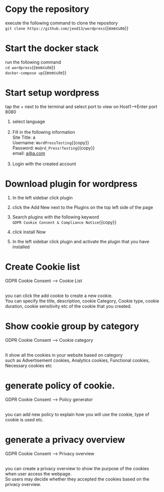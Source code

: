 # Copy the repository 
execute the following command to clone the repository<br />
`git clone https://github.com/jeod13/wordpress`{{execute}}

# Start the docker stack
run the following command<br />
`cd wordpress`{{execute}}<br />
`docker-compose up`{{execute}}

# Start setup wordpress
tap the + next to the terminal and select port to view on Host1-->Enter port 8080

1. select language<br /><br />
2. Fill in the following information<br />
Site Title: a<br />
Username: `WordPressTesting`{{copy}}<br />
Password: `Wo@rd_Press!Testing`{{copy}}<br />
email: a@a.com<br /><br />
3. Login with the created account
	
# Download plugin for wordpress
1. In the left sidebar click plugin
2. click the Add New next to the Plugins on the top left side of the page
3. Search plugins with the following keyword<br />
`GDPR Cookie Consent & Compliance Notice`{{copy}}<br />

4. click install Now<br />
5. In the left sidebar click plugin and activate the plugin that you have installed<br />

# Create Cookie list
GDPR Cookie Consent --> Cookie List<br /><br />

you can click the add cookie to create a new cookie.<br />
You can specify the title, description, cookie Category, Cookie type, cookie duration, cookie sensitivity etc of the cookie that you created.<br />

# Show cookie group by category
GDPR Cookie Consent --> Cookie category<br /><br />

It show all the cookies in your website based on category <br />
such as Advertisement cookies, Analytics cookies, Functional cookies, Necessary cookies etc<br />

# generate policy of cookie.
GDPR Cookie Consent --> Policy generator<br /><br />

you can add new policy to explain how you will use the cookie, type of cookie is used etc.<br />

# generate a privacy overview
GDPR Cookie Consent --> Privacy overview<br /><br />

you can create a privacy overview to show the purpose of the cookies when user access the webpage.<br /> 
So users may decide whether they accepted the cookies based on the privacy overview.

